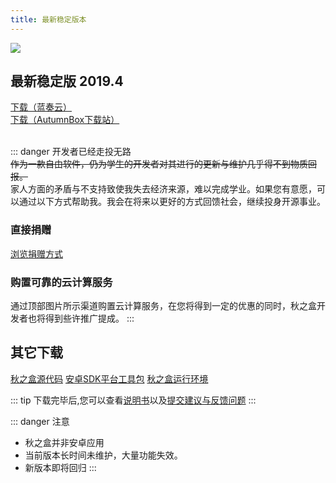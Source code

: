 ```yaml
---
title: 最新稳定版本
---
```


![](~../try-tencent-server.jpg)

## 最新稳定版 2019.4
[下载（蓝奏云）](https://wwx.lanzoui.com/iy9yKlzvrih)   
[下载（AutumnBox下载站）](https://atmb.sm9.top/AutumnBox/%E4%B8%BB%E7%A8%8B%E5%BA%8F/)
<br><br>

::: danger 开发者已经走投无路   
~~作为一款自由软件，仍为学生的开发者对其进行的更新与维护几乎得不到物质回报。~~  
家人方面的矛盾与不支持致使我失去经济来源，难以完成学业。如果您有意愿，可以通过以下方式帮助我。我会在将来以更好的方式回馈社会，继续投身开源事业。

### 直接捐赠
[浏览捐赠方式](donate/)

### 购置可靠的云计算服务
通过顶部图片所示渠道购置云计算服务，在您将得到一定的优惠的同时，秋之盒开发者也将得到些许推广提成。
:::


## 其它下载
[秋之盒源代码](https://github.com/zsh2401/AutumnBox/archive/master.zip)
[安卓SDK平台工具包](https://pan.zsh2401.top/index.php?share/folder&user=1&sid=YUF8iDsf)
[秋之盒运行环境](env)

::: tip
下载完毕后,您可以查看[说明书](/guide)以及[提交建议与反馈问题](https://github.com/zsh2401/AutumnBox/issues)
:::

::: danger 注意
* 秋之盒并非安卓应用
* 当前版本长时间未维护，大量功能失效。
* 新版本即将回归
:::




